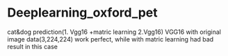 # Deeplearning_oxford_pet
cat&amp;dog prediction(1. Vgg16 +matric learning 2.Vgg16)
VGG16 with original image data(3,224,224) work perfect, while with matric learning had bad result in this case
